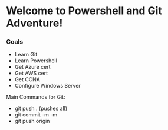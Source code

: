 # Welcome to Powershell and Git Adventure!
### Goals
* Learn Git
* Learn Powershell
* Get Azure cert
* Get AWS cert
* Get CCNA
* Configure Windows Server

Main Commands for Git:
* git push . (pushes all)
* git commit -m <heading> -m <description>
* git push origin


